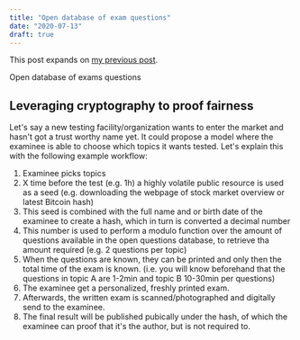 ```yaml
---
title: "Open database of exam questions"
date: "2020-07-13"
draft: true
---
```


This post expands on
[my previous post](post/rethinking-education/).

Open database of exams questions

## Leveraging cryptography to proof fairness

Let's say a new testing facility/organization wants to enter the market
and hasn't got a trust worthy name yet.
It could propose a model where the examinee is able to choose which topics it wants
tested.
Let's explain this with the following example workflow:

1. Examinee picks topics
2. X time before the test (e.g. 1h) a highly volatile public resource is used as a seed (e.g. downloading the webpage of stock market overview or latest Bitcoin hash)
3. This seed is combined with the full name and or birth date of the examinee to create a hash, which in turn is converted a decimal number
4. This number is used to perform a modulo function over the amount of questions available in the open questions database, to retrieve tha amount required (e.g. 2 questions per topic)
5. When the questions are known, they can be printed and only then the total time of the exam is known. (i.e. you will know beforehand that the questions in topic A are 1-2min and topic B 10-30min per questions)
6. The examinee get a personalized, freshly printed exam.
7. Afterwards, the written exam is scanned/photographed and digitally send to the examinee.
8. The final result will be published pubically under the hash, of which the examinee can proof that it's the author, but is not required to.


